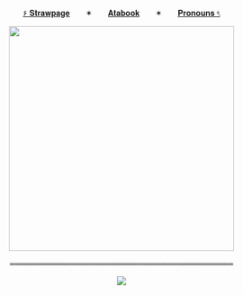 <p align="center">
  <a href="https://deepinkman.straw.page">۶ 𝐒𝐭𝐫𝐚𝐰𝐩𝐚𝐠𝐞</a>  ✶  <a href="https://deepinkman.atabook.org">𝐀𝐭𝐚𝐛𝐨𝐨𝐤</a>  ✶  <a href="https://pronouns.cc/@deepinkman">𝐏𝐫𝐨𝐧𝐨𝐮𝐧𝐬 ৎ</a>

<p align="center">
  <img src="https://s2.ezgif.com/tmp/ezgif-22487bcfc813cd.gif" width="400" />
</p>

<p align="center">
  ════════════════════════════════════════
</p>

<p align="center">
  <img src="https://komarev.com/ghpvc/?username=deepinkman-username&color=e81224&style=plastic&label=🩸&abreviated=true">
</p>
